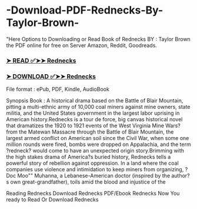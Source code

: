 # -Download-PDF-Rednecks-By-Taylor-Brown-

"Here Options to Downloading or Read Book of Rednecks BY : Taylor  Brown the PDF online for free on Server Amazon, Reddit, Goodreads.

### [➤ READ ✅➤➤ Rednecks](https://en.ebooksteach.xyz/?book=195790759-rednecks)
### [➤ DOWNLOAD ✅➤➤ Rednecks](https://en.ebooksteach.xyz/?book=195790759-rednecks)

File format : ePub, PDF, Kindle, AudioBook

Synopsis Book :  A historical drama based on the Battle of Blair Mountain, pitting a multi-ethnic army of 10,000 coal miners against mine owners, state militia, and the United States government in the largest labor uprising in American history.Rednecks is a tour de force, big canvas historical novel that dramatizes the 1920 to 1921 events of the West Virginia Mine Wars?from the Matewan Massacre through the Battle of Blair Mountain, the largest armed conflict on American soil since the Civil War, when some one million rounds were fired, bombs were dropped on Appalachia, and the term ?redneck? would come to have an unexpected origin story.Brimming with the high stakes drama of America?s buried history, Rednecks tells a powerful story of rebellion against oppression. In a land where the coal companies use violence and intimidation to keep miners from organizing, ?Doc Moo"" Muhanna, a Lebanese-American doctor (inspired by the author?s own great-grandfather), toils amid the blood and injustice of the 

Reading Rednecks
Download Rednecks
PDF/Ebook Rednecks
Now You ready to Read Or Download Rednecks
